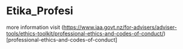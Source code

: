 # Etika_Profesi <br>
more information visit (https://www.iaa.govt.nz/for-advisers/adviser-tools/ethics-toolkit/professional-ethics-and-codes-of-conduct/)[professional-ethics-and-codes-of-conduct]
